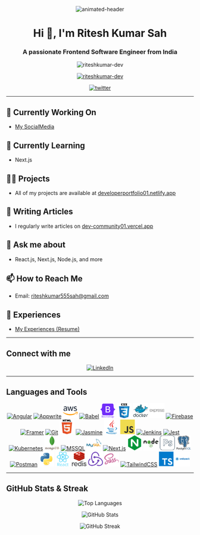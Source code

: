 <!-- Animated header GIF -->
<p align="center">
  <img src="https://media.tenor.com/IieZUsqoYCwAAAAM/developer.gif" width="100%" height="300" alt="animated-header" />
</p>

<h1 align="center">Hi 👋, I'm Ritesh Kumar Sah</h1>
<h3 align="center">A passionate Frontend Software Engineer from India</h3>

<p align="center">
  <img src="https://komarev.com/ghpvc/?username=riteshkumar-dev&label=Profile%20views&color=0e75b6&style=flat" alt="riteshkumar-dev" />
</p>

<p align="center">
  <a href="https://github.com/ryo-ma/github-profile-trophy" target="_blank" rel="noopener noreferrer">
    <img src="https://github-profile-trophy.vercel.app/?username=riteshkumar-dev" alt="riteshkumar-dev" />
  </a>
</p>

<p align="center">
  <a href="https://twitter.com/" target="_blank" rel="noopener noreferrer">
    <img src="https://img.shields.io/twitter/follow/?logo=twitter&style=for-the-badge" alt="twitter" />
  </a>
</p>

---

## 🔭 Currently Working On
- [My SocialMedia](https://my-social-media-nu.vercel.app)

## 🌱 Currently Learning
- Next.js

## 👨‍💻 Projects
- All of my projects are available at [developerportfolio01.netlify.app](https://developerportfolio01.netlify.app)

## 📝 Writing Articles
- I regularly write articles on [dev-community01.vercel.app](https://dev-community01.vercel.app)

## 💬 Ask me about
- React.js, Next.js, Node.js, and more

## 📫 How to Reach Me
- Email: riteshkumar555sah@gmail.com

## 📄 Experiences
- [My Experiences (Resume)](https://drive.google.com/file/d/1wv4bQOjCcgKfMNTiKCTRuZN5rx5RKDy6/view)

---

## Connect with me
<p align="center">
  <a href="https://linkedin.com/in/ritesh-kumar-232278288" target="_blank" rel="noopener noreferrer">
    <img src="https://raw.githubusercontent.com/rahuldkjain/github-profile-readme-generator/master/src/images/icons/Social/linked-in-alt.svg" alt="LinkedIn" height="30" width="40" />
  </a>
</p>

---

## Languages and Tools
<p align="center">
  <a href="https://angular.io" target="_blank" rel="noopener noreferrer"><img src="https://angular.io/assets/images/logos/angular/angular.svg" alt="Angular" width="40" height="40"/></a>
  <a href="https://appwrite.io" target="_blank" rel="noopener noreferrer"><img src="https://www.vectorlogo.zone/logos/appwriteio/appwriteio-icon.svg" alt="Appwrite" width="40" height="40"/></a>
  <a href="https://aws.amazon.com" target="_blank" rel="noopener noreferrer"><img src="https://raw.githubusercontent.com/devicons/devicon/master/icons/amazonwebservices/amazonwebservices-original-wordmark.svg" alt="AWS" width="40" height="40"/></a>
  <a href="https://babeljs.io/" target="_blank" rel="noopener noreferrer"><img src="https://www.vectorlogo.zone/logos/babeljs/babeljs-icon.svg" alt="Babel" width="40" height="40"/></a>
  <a href="https://getbootstrap.com" target="_blank" rel="noopener noreferrer"><img src="https://raw.githubusercontent.com/devicons/devicon/master/icons/bootstrap/bootstrap-plain-wordmark.svg" alt="Bootstrap" width="40" height="40"/></a>
  <a href="https://www.w3schools.com/css/" target="_blank" rel="noopener noreferrer"><img src="https://raw.githubusercontent.com/devicons/devicon/master/icons/css3/css3-original-wordmark.svg" alt="CSS3" width="40" height="40"/></a>
  <a href="https://www.docker.com/" target="_blank" rel="noopener noreferrer"><img src="https://raw.githubusercontent.com/devicons/devicon/master/icons/docker/docker-original-wordmark.svg" alt="Docker" width="40" height="40"/></a>
  <a href="https://expressjs.com" target="_blank" rel="noopener noreferrer"><img src="https://raw.githubusercontent.com/devicons/devicon/master/icons/express/express-original-wordmark.svg" alt="Express" width="40" height="40"/></a>
  <a href="https://firebase.google.com/" target="_blank" rel="noopener noreferrer"><img src="https://www.vectorlogo.zone/logos/firebase/firebase-icon.svg" alt="Firebase" width="40" height="40"/></a>
  <a href="https://www.framer.com/" target="_blank" rel="noopener noreferrer"><img src="https://www.vectorlogo.zone/logos/framer/framer-icon.svg" alt="Framer" width="40" height="40"/></a>
  <a href="https://git-scm.com/" target="_blank" rel="noopener noreferrer"><img src="https://www.vectorlogo.zone/logos/git-scm/git-scm-icon.svg" alt="Git" width="40" height="40"/></a>
  <a href="https://www.w3.org/html/" target="_blank" rel="noopener noreferrer"><img src="https://raw.githubusercontent.com/devicons/devicon/master/icons/html5/html5-original-wordmark.svg" alt="HTML5" width="40" height="40"/></a>
  <a href="https://jasmine.github.io/" target="_blank" rel="noopener noreferrer"><img src="https://www.vectorlogo.zone/logos/jasmine/jasmine-icon.svg" alt="Jasmine" width="40" height="40"/></a>
  <a href="https://www.java.com" target="_blank" rel="noopener noreferrer"><img src="https://raw.githubusercontent.com/devicons/devicon/master/icons/java/java-original.svg" alt="Java" width="40" height="40"/></a>
  <a href="https://developer.mozilla.org/en-US/docs/Web/JavaScript" target="_blank" rel="noopener noreferrer"><img src="https://raw.githubusercontent.com/devicons/devicon/master/icons/javascript/javascript-original.svg" alt="JavaScript" width="40" height="40"/></a>
  <a href="https://www.jenkins.io" target="_blank" rel="noopener noreferrer"><img src="https://www.vectorlogo.zone/logos/jenkins/jenkins-icon.svg" alt="Jenkins" width="40" height="40"/></a>
  <a href="https://jestjs.io" target="_blank" rel="noopener noreferrer"><img src="https://www.vectorlogo.zone/logos/jestjsio/jestjsio-icon.svg" alt="Jest" width="40" height="40"/></a>
  <a href="https://kubernetes.io" target="_blank" rel="noopener noreferrer"><img src="https://www.vectorlogo.zone/logos/kubernetes/kubernetes-icon.svg" alt="Kubernetes" width="40" height="40"/></a>
  <a href="https://www.mongodb.com/" target="_blank" rel="noopener noreferrer"><img src="https://raw.githubusercontent.com/devicons/devicon/master/icons/mongodb/mongodb-original-wordmark.svg" alt="MongoDB" width="40" height="40"/></a>
  <a href="https://www.microsoft.com/en-us/sql-server" target="_blank" rel="noopener noreferrer"><img src="https://www.svgrepo.com/show/303229/microsoft-sql-server-logo.svg" alt="MSSQL" width="40" height="40"/></a>
  <a href="https://www.mysql.com/" target="_blank" rel="noopener noreferrer"><img src="https://raw.githubusercontent.com/devicons/devicon/master/icons/mysql/mysql-original-wordmark.svg" alt="MySQL" width="40" height="40"/></a>
  <a href="https://nextjs.org/" target="_blank" rel="noopener noreferrer"><img src="https://cdn.worldvectorlogo.com/logos/nextjs-2.svg" alt="Next.js" width="40" height="40"/></a>
  <a href="https://www.nginx.com" target="_blank" rel="noopener noreferrer"><img src="https://raw.githubusercontent.com/devicons/devicon/master/icons/nginx/nginx-original.svg" alt="Nginx" width="40" height="40"/></a>
  <a href="https://nodejs.org" target="_blank" rel="noopener noreferrer"><img src="https://raw.githubusercontent.com/devicons/devicon/master/icons/nodejs/nodejs-original-wordmark.svg" alt="Node.js" width="40" height="40"/></a>
  <a href="https://www.photoshop.com/en" target="_blank" rel="noopener noreferrer"><img src="https://raw.githubusercontent.com/devicons/devicon/master/icons/photoshop/photoshop-line.svg" alt="Photoshop" width="40" height="40"/></a>
  <a href="https://www.postgresql.org" target="_blank" rel="noopener noreferrer"><img src="https://raw.githubusercontent.com/devicons/devicon/master/icons/postgresql/postgresql-original-wordmark.svg" alt="PostgreSQL" width="40" height="40"/></a>
  <a href="https://postman.com" target="_blank" rel="noopener noreferrer"><img src="https://www.vectorlogo.zone/logos/getpostman/getpostman-icon.svg" alt="Postman" width="40" height="40"/></a>
  <a href="https://www.python.org" target="_blank" rel="noopener noreferrer"><img src="https://raw.githubusercontent.com/devicons/devicon/master/icons/python/python-original.svg" alt="Python" width="40" height="40"/></a>
  <a href="https://reactjs.org/" target="_blank" rel="noopener noreferrer"><img src="https://raw.githubusercontent.com/devicons/devicon/master/icons/react/react-original-wordmark.svg" alt="React" width="40" height="40"/></a>
  <a href="https://redis.io" target="_blank" rel="noopener noreferrer"><img src="https://raw.githubusercontent.com/devicons/devicon/master/icons/redis/redis-original-wordmark.svg" alt="Redis" width="40" height="40"/></a>
  <a href="https://redux.js.org" target="_blank" rel="noopener noreferrer"><img src="https://raw.githubusercontent.com/devicons/devicon/master/icons/redux/redux-original.svg" alt="Redux" width="40" height="40"/></a>
  <a href="https://sass-lang.com" target="_blank" rel="noopener noreferrer"><img src="https://raw.githubusercontent.com/devicons/devicon/master/icons/sass/sass-original.svg" alt="Sass" width="40" height="40"/></a>
  <a href="https://tailwindcss.com/" target="_blank" rel="noopener noreferrer"><img src="https://www.vectorlogo.zone/logos/tailwindcss/tailwindcss-icon.svg" alt="TailwindCSS" width="40" height="40"/></a>
  <a href="https://www.typescriptlang.org/" target="_blank" rel="noopener noreferrer"><img src="https://raw.githubusercontent.com/devicons/devicon/master/icons/typescript/typescript-original.svg" alt="TypeScript" width="40" height="40"/></a>
  <a href="https://webpack.js.org" target="_blank" rel="noopener noreferrer"><img src="https://raw.githubusercontent.com/devicons/devicon/d00d0969292a6569d45b06d3f350f463a0107b0d/icons/webpack/webpack-original-wordmark.svg" alt="Webpack" width="40" height="40"/></a>
</p>

---

## GitHub Stats & Streak

<p align="center">
  <img src="https://github-readme-stats.vercel.app/api/top-langs?username=riteshkumar-dev&show_icons=true&locale=en&layout=compact" alt="Top Languages" />
</p>

<p align="center">
  <img src="https://github-readme-stats.vercel.app/api?username=riteshkumar-dev&show_icons=true&locale=en" alt="GitHub Stats" />
</p>

<p align="center">
  <img src="https://github-readme-streak-stats.herokuapp.com/?user=riteshkumar-dev&" alt="GitHub Streak" />
</p>
